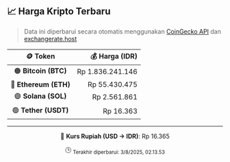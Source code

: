 

<!-- HARGA_KRIPTO -->
## 📈 Harga Kripto Terbaru

> Data ini diperbarui secara otomatis menggunakan [CoinGecko API](https://www.coingecko.com/) dan [exchangerate.host](https://exchangerate.host/)

<div align="center">

| 🪙 Token | 💰 Harga (IDR) |
|:------:|---------------:|
| 🟠 **Bitcoin (BTC)**   | Rp 1.836.241.146 |
| 🔵 **Ethereum (ETH)**  | Rp 55.430.475 |
| 🟣 **Solana (SOL)**    | Rp 2.561.861 |
| 🟢 **Tether (USDT)**   | Rp 16.363 |

---

💱 **Kurs Rupiah (USD → IDR)**: Rp 16.365

🕒 <sub>Terakhir diperbarui: 3/8/2025, 02.13.53</sub>

</div>
<!-- /HARGA_KRIPTO -->